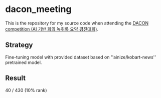 # dacon_meeting

This is the repository for my source code when attending the [DACON competition (AI 기반 회의 녹취록 요약 경진대회)](https://dacon.io/competitions/official/235813/overview/description).

## Strategy

Fine-tuning model with provided dataset based on ''ainize/kobart-news'' pretrained model.

## Result

40 / 430 (10% rank)
